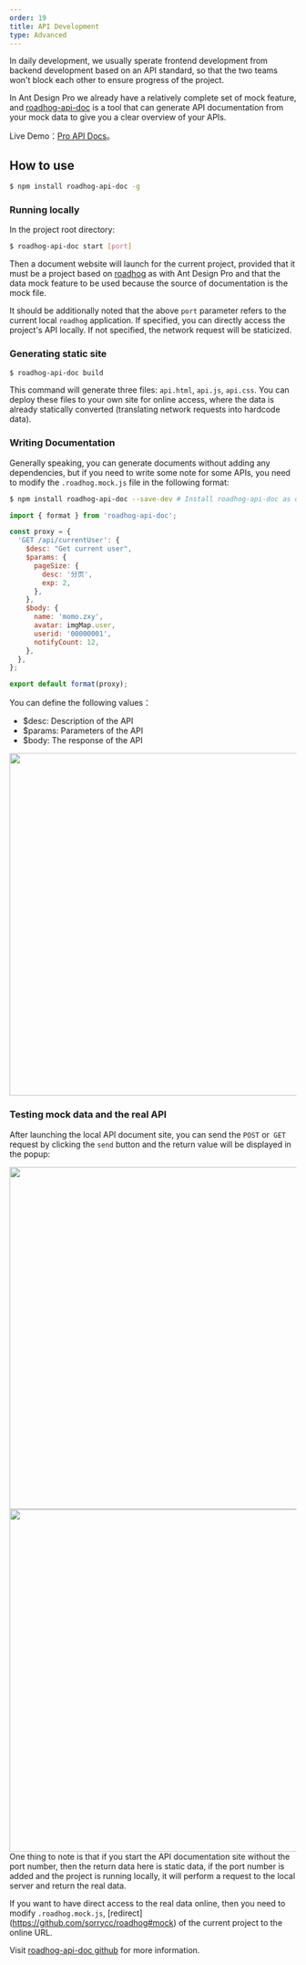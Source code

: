 ```yaml
---
order: 19
title: API Development
type: Advanced
---
```


In daily development, we usually sperate frontend development from backend development based on an API standard, so that the two teams won't block each other to ensure progress of the project.

In Ant Design Pro we already have a relatively complete set of mock feature, and [roadhog-api-doc](https://github.com/nikogu/roadhog-api-doc) is a tool that can generate API documentation from your mock data to give you a clear overview of your APIs.

Live Demo：[Pro API Docs](https://preview.pro.ant.design/api.html)。

## How to use

```bash
$ npm install roadhog-api-doc -g
```

### Running locally

In the project root directory:

```bash
$ roadhog-api-doc start [port]
```

Then a document website will launch for the current project, provided that it must be a project based on [roadhog](https://github.com/sorrycc/roadhog) as with Ant Design Pro and that the data mock feature to be used because the source of documentation is the mock file.

It should be additionally noted that the above `port` parameter refers to the current local `roadhog` application. If specified, you can directly access the project's API locally. If not specified, the network request will be staticized.

### Generating static site

```bash
$ roadhog-api-doc build
```

This command will generate three files: `api.html`, `api.js`, `api.css`. You can deploy these files to your own site for online access, where the data is already statically converted (translating network requests into hardcode data).

### Writing Documentation

Generally speaking, you can generate documents without adding any dependencies, but if you need to write some note for some APIs, you need to modify the `.roadhog.mock.js` file in the following format:

```bash
$ npm install roadhog-api-doc --save-dev # Install roadhog-api-doc as development dependency
```

```js
import { format } from 'roadhog-api-doc';

const proxy = {
  'GET /api/currentUser': {
    $desc: "Get current user",
    $params: {
      pageSize: {
        desc: '分页',
        exp: 2,
      },
    },
    $body: {
      name: 'momo.zxy',
      avatar: imgMap.user,
      userid: '00000001',
      notifyCount: 12,
    },
  },
};

export default format(proxy);
```

You can define the following values：

- $desc: Description of the API
- $params: Parameters of the API
- $body: The response of the API

<img width="600" src="https://gw.alipayobjects.com/zos/rmsportal/PVfsHataJahAwAVaKDtp.png" />

### Testing mock data and the real API

After launching the local API document site, you can send the `POST` or` GET` request by clicking the `send` button and the return value will be displayed in the popup:

<img width="600" src="https://gw.alipayobjects.com/zos/rmsportal/mkgrIEbmhXZFbSOWvTCz.png" />
<img width="600" src="https://201804155.oss-cn-beijing.aliyuncs.com/images/active.png?Expires=1523777164&OSSAccessKeyId=TMP.AQHSrl003HCb-Jl7uAtIzwL0yn6iCtpdh2x2zT34MK3HaFIFHOe02O3GTrgdMC4CFQD1wEBT-5oLT4nyWqBazJTawFO58gIVAOHLQkkeCaC_immDEW_J0und9nCO&Signature=Mm14%2BotreBrZiQ7sOKCvhryEl3o%3D" />
One thing to note is that if you start the API documentation site without the port number, then the return data here is static data, if the port number is added and the project is running locally, it will perform a request to the local server and return the real data.

If you want to have direct access to the real data online, then you need to modify `.roadhog.mock.js`, [redirect] (https://github.com/sorrycc/roadhog#mock) of the current project to the online URL.

Visit [roadhog-api-doc github](https://github.com/nikogu/roadhog-api-doc) for more information.
